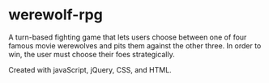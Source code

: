# werewolf-rpg

A turn-based fighting game that lets users choose between one of four famous movie werewolves and pits them against the other three.
In order to win, the user must choose their foes strategically.

Created with javaScript, jQuery, CSS, and HTML.
